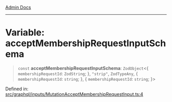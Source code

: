 [Admin Docs](/)

***

# Variable: acceptMembershipRequestInputSchema

> `const` **acceptMembershipRequestInputSchema**: `ZodObject`\<\{ `membershipRequestId`: `ZodString`; \}, `"strip"`, `ZodTypeAny`, \{ `membershipRequestId`: `string`; \}, \{ `membershipRequestId`: `string`; \}\>

Defined in: [src/graphql/inputs/MutationAcceptMembershipRequestInput.ts:4](https://github.com/Sourya07/talawa-api/blob/cfbd515d04ffba748b09232a33807f1845dd1878/src/graphql/inputs/MutationAcceptMembershipRequestInput.ts#L4)
